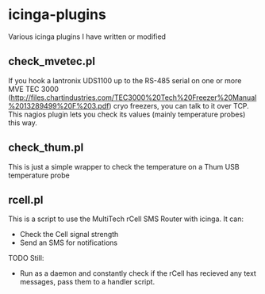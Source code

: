 # icinga-plugins
Various icinga plugins I have written or modified


## check_mvetec.pl
If you hook a lantronix UDS1100 up to the RS-485 serial on one or more MVE TEC 3000 (http://files.chartindustries.com/TEC3000%20Tech%20Freezer%20Manual%2013289499%20F%203.pdf) cryo freezers, you can talk to it over TCP. This nagios plugin lets you check its values (mainly temperature probes) this way.

## check_thum.pl

This is just a simple wrapper to check the temperature on a Thum USB temperature probe

## rcell.pl

This is a script to use the MultiTech rCell SMS Router with icinga. It can:
  * Check the Cell signal strength
  * Send an SMS for notifications

TODO Still:
  * Run as a daemon and constantly check if the rCell has recieved any text messages, pass them to a handler script.
